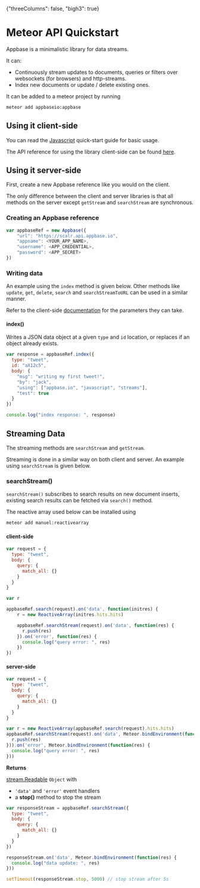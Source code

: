 {"threeColumns": false, "bigh3": true}

# Meteor API Quickstart

Appbase is a minimalistic library for data streams.

It can:

* Continuously stream updates to documents, queries or filters over websockets (for browsers) and http-streams.
* Index new documents or update / delete existing ones. 

It can be added to a meteor project by running

```bash
meteor add appbaseio:appbase
```

## Using it client-side

You can read the [Javascript](http://docs.appbase.io/scalr/javascript/javascript-intro.html) quick-start guide for basic usage. 

The API reference for using the library client-side can be found [here](http://docs.appbase.io/scalr/javascript/api-reference.html).

## Using it server-side

First, create a new Appbase reference like you would on the client. 

The only difference between the client and server libraries is that all methods on the server except ``getStream`` and ``searchStream`` are synchronous. 

### Creating an Appbase reference

```js
var appbaseRef = new Appbase({
	"url": "https://scalr.api.appbase.io",
	"appname": <YOUR_APP_NAME>,
	"username": <APP_CREDENTIAL>,
	"password": <APP_SECRET>
})
```

### Writing data 

An example using the ``index`` method is given below. Other methods like ``update``, ``get``, ``delete``, ``search`` and ``searchStreamToURL`` can be used in a similar manner. 

Refer to the client-side [documentation](http://docs.appbase.io/scalr/javascript/api-reference.html) for the parameters they can take. 

#### index()

Writes a JSON data object at a given ``type`` and ``id`` location, or replaces if an object already exists.

```js
var response = appbaseRef.index({
  type: "tweet",
  id: "aX12c5",
  body: {
    "msg": "writing my first tweet!",
    "by": "jack",
    "using": ["appbase.io", "javascript", "streams"],
    "test": true
  }
})

console.log("index response: ", response)
```

## Streaming Data

The streaming methods are ``searchStream`` and ``getStream``.

Streaming is done in a similar way on both client and server. An example using ``searchStream`` is given below. 

### searchStream()

``searchStream()`` subscribes to search results on new document inserts, existing search results can be fetched via ``search()`` method.

The reactive array used below can be installed using

```bash
meteor add manuel:reactivearray
```

#### client-side 

```js
var request = {
  type: "tweet",
  body: {
    query: {
      match_all: {}
    }
  }
}

var r

appbaseRef.search(request).on('data', function(initres) {
	r = new ReactiveArray(initres.hits.hits)

	appbaseRef.searchStream(request).on('data', function(res) {
	  r.push(res)
	}).on('error', function(res) {
	  console.log("query error: ", res)
	})
})
```

#### server-side 

```js
var request = {
  type: "tweet",
  body: {
    query: {
      match_all: {}
    }
  }
}

var r = new ReactiveArray(appbaseRef.search(request).hits.hits)
appbaseRef.searchStream(request).on('data', Meteor.bindEnvironment(function(res) {
  r.push(res)
})).on('error', Meteor.bindEnvironment(function(res) {
  console.log("query error: ", res)
}))
```

**Returns**

[stream.Readable](https://nodejs.org/api/stream.html#stream_class_stream_readable) ``Object`` with

- ``'data'`` and ``'error'`` event handlers
- a **stop()** method to stop the stream

```js
var responseStream = appbaseRef.searchStream({
  type: "tweet",
  body: {
    query: {
      match_all: {}
    }
  }
})

responseStream.on('data', Meteor.bindEnvironment(function(res) {
  console.log("data update: ", res)
}))

setTimeout(responseStream.stop, 5000) // stop stream after 5s
```

